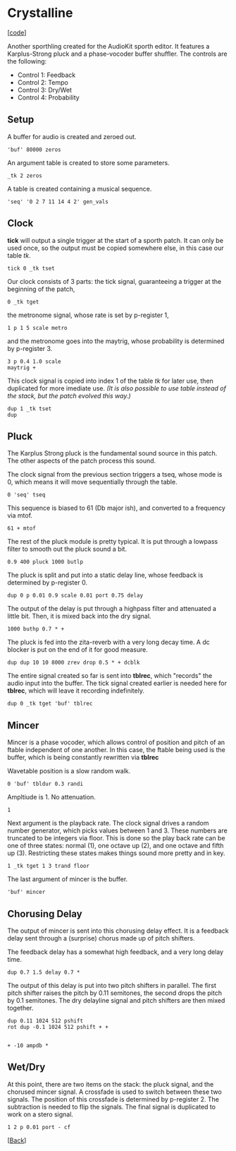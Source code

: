# Crystalline

\[[code](/res/cook/crystalline.sp)]

Another sporthling created for the AudioKit sporth editor. It features
a Karplus-Strong pluck and a phase-vocoder buffer shuffler. 
The controls are the following:
- Control 1: Feedback
- Control 2: Tempo
- Control 3: Dry/Wet
- Control 4: Probability

## Setup

A buffer for audio is created and zeroed out.

    'buf' 80000 zeros

An argument table is created to store some parameters.

    _tk 2 zeros

A table is created containing a musical sequence.

    'seq' '0 2 7 11 14 4 2' gen_vals


## Clock 

**tick** will output a single trigger at the start of a sporth patch.
It can only be used once, so the output must be copied somewhere else, in
this case our table *tk*. 

    tick 0 _tk tset

Our clock consists of 3
parts: 
the tick signal, guaranteeing a trigger at the beginning of the patch, 

    0 _tk tget

the metronome signal, whose rate is set by p-register 1,

    1 p 1 5 scale metro

and the metronome goes into the maytrig, whose probability is determined by 
p-register 3. 

    3 p 0.4 1.0 scale
    maytrig + 

This clock signal is copied into index 1 of the table *tk* for later use,
then duplicated for more imediate use. *(It is also possible to 
use table instead of the stack, but the patch evolved this way.)*

    dup 1 _tk tset
    dup


## Pluck

The Karplus Strong pluck is the fundamental sound source in this patch. 
The other aspects of the patch process this sound.

The clock signal from the previous section triggers a tseq, whose mode
is 0, which means it will move sequentially through the table. 

    0 'seq' tseq

This sequence is biased to 61 (Db major ish), and converted to a frequency
via mtof.

    61 + mtof

The rest of the pluck module is pretty typical. It is put through a lowpass
filter to smooth out the pluck sound a bit.

    0.9 400 pluck 1000 butlp

The pluck is split and put into a static delay line, whose feedback is
determined by p-register 0.

    dup 0 p 0.01 0.9 scale 0.01 port 0.75 delay 

The output of the delay is put through a highpass filter and attenuated
a little bit. Then, it is mixed back into the dry signal. 

    1000 buthp 0.7 * +

The pluck is fed into the zita-reverb with a very long decay time. 
A dc blocker is put on the end of it for good measure. 

    dup dup 10 10 8000 zrev drop 0.5 * + dcblk

The entire signal created so far is sent into **tblrec**, which "records"
the audio input into the buffer. The tick signal created earlier is needed
here for **tblrec**, which will leave it recording indefinitely.

    dup 0 _tk tget 'buf' tblrec


## Mincer 

Mincer is a phase vocoder, which allows control of position and pitch
of an ftable independent of one another. In this case, the ftable being 
used is the buffer, which is being constantly rewritten via **tblrec**

Wavetable position is a slow random walk.

    0 'buf' tbldur 0.3 randi 

Ampltiude is 1. No attenuation.

    1

Next argument is the playback rate. 
The clock signal drives a random number generator, which picks values between
1 and 3. These numbers are truncated to be integers via floor.
This is done so the play back rate can be one of three states: normal (1),
one octave up (2), and one octave and fifth up (3). Restricting these states
makes things sound more pretty and in key.

    1 _tk tget 1 3 trand floor 

The last argument of mincer is the buffer.

    'buf' mincer


## Chorusing Delay

The output of mincer is sent into this chorusing delay effect. It is a 
feedback delay sent through a (surprise) chorus made up of pitch shifters.

The feedback delay has a somewhat high feedback, and a very long delay time.

    dup 0.7 1.5 delay 0.7 *

The output of this delay is put into two pitch shifters in parallel. 
The first pitch shifter raises the pitch by 0.11 semitones, the second
drops the pitch by 0.1 semitones. The dry delayline signal and pitch 
shifters are then mixed together.

    dup 0.11 1024 512 pshift
    rot dup -0.1 1024 512 pshift + +


    + -10 ampdb *


## Wet/Dry

At this point, there are two items on the stack: the pluck signal,
and the chorused mincer signal. A crossfade is used to switch between
these two signals. The position of this crossfade is determined by 
p-register 2. The subtraction is needed to flip the signals.
The final signal is duplicated to work on a stero signal.

    1 2 p 0.01 port - cf


\[[Back](/proj/cook)]

